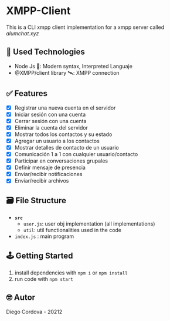 # XMPP-Client
This is a CLI xmpp client implementation for a xmpp server called *alumchat.xyz*

## 📡 Used Technologies

- Node Js 🍵: Modern syntax, Interpreted Languaje
- @XMPP/client library 🛰️: XMPP connection

## ✅ Features
- [x] Registrar una nueva cuenta en el servidor
- [x] Iniciar sesión con una cuenta
- [x] Cerrar sesión con una cuenta
- [x] Eliminar la cuenta del servidor
- [x] Mostrar todos los contactos y su estado
- [x] Agregar un usuario a los contactos
- [x] Mostrar detalles de contacto de un usuario
- [x] Comunicación 1 a 1 con cualquier usuario/contacto
- [x] Participar en conversaciones grupales
- [x] Definir mensaje de presencia
- [x] Enviar/recibir notificaciones
- [x] Enviar/recibir archivos

## 🗃️ File Structure

- ***`src`***
  - `user.js`: user obj implementation (all implementations)
  - `util`: util functionalities used in the code
- `index.js` : main program

## 🕹️ Getting Started

1. install dependencies with `npm i` or `npm install`
2. run code with `npm start`

## 🤓 Autor

Diego Cordova - 20212
